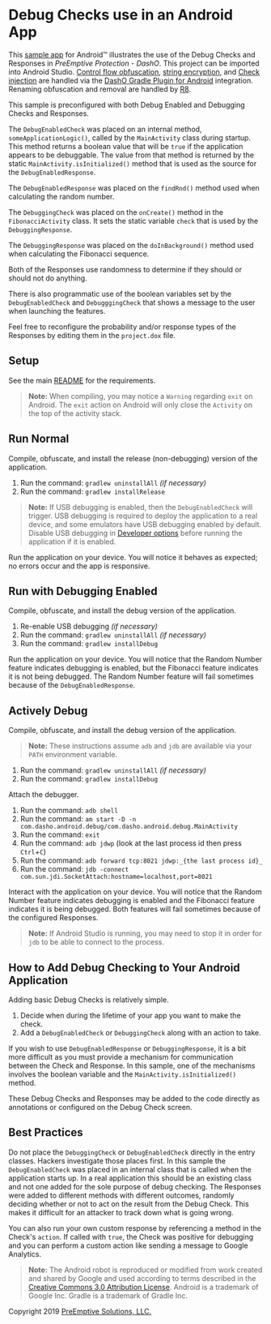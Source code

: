 # Debug Checks use in an Android App

This [sample app](../README.md#sample_desc) for Android&trade; illustrates the use of the Debug Checks and Responses in _PreEmptive Protection - DashO_.
This project can be imported into Android Studio.
[Control flow obfuscation](https://www.preemptive.com/dasho/pro/userguide/en/understanding_obfuscation_control.html), [string encryption](https://www.preemptive.com/dasho/pro/userguide/en/understanding_obfuscation_string_encryption.html), and [Check injection](https://www.preemptive.com/dasho/pro/userguide/en/understanding_checks_overview.html) are handled via the [DashO Gradle Plugin for Android](https://www.preemptive.com/dasho/pro/userguide/en/ref_dagp_index.html) integration.
Renaming obfuscation and removal are handled by [R8](https://r8-docs.preemptive.com/).

This sample is preconfigured with both Debug Enabled and Debugging Checks and Responses.

The `DebugEnabledCheck` was placed on an internal method, `someApplicationLogic()`, called by the `MainActivity` class during startup.
This method returns a boolean value that will be `true` if the application appears to be debuggable.
The value from that method is returned by the static `MainActivity.isInitialized()` method that is used as the source for the `DebugEnabledResponse`.

The `DebugEnabledResponse` was placed on the `findRnd()` method used when calculating the random number.

The `DebuggingCheck` was placed on the `onCreate()` method in the `FibonacciActivity` class.
It sets the static variable `check` that is used by the `DebuggingResponse`.

The `DebuggingResponse` was placed on the `doInBackground()` method used when calculating the Fibonacci sequence.

Both of the Responses use randomness to determine if they should or should not do anything.

There is also programmatic use of the boolean variables set by the `DebugEnabledCheck` and `DebugggingCheck` that shows a message to the user when launching the features.

Feel free to reconfigure the probability and/or response types of the Responses by editing them in the `project.dox` file.

## Setup

See the main [README](../README.md) for the requirements.

>**Note:** When compiling, you may notice a `Warning` regarding `exit` on Android.
>The `exit` action on Android will only close the `Activity` on the top of the activity stack.

## Run Normal

Compile, obfuscate, and install the release (non-debugging) version of the application.

1.  Run the command: `gradlew uninstallAll` _(if necessary)_
2.  Run the command: `gradlew installRelease`

>**Note:** If USB debugging is enabled, then the `DebugEnabledCheck` will trigger.
>USB debugging is required to deploy the application to a real device, and some emulators have USB debugging enabled by default.
>Disable USB debugging in [Developer options](https://developer.android.com/studio/debug/dev-options) before running the application if it is enabled.

Run the application on your device.
You will notice it behaves as expected; no errors occur and the app is responsive.

## Run with Debugging Enabled

Compile, obfuscate, and install the debug version of the application.

1.  Re-enable USB debugging _(if necessary)_
2.  Run the command: `gradlew uninstallAll` _(if necessary)_
3.  Run the command: `gradlew installDebug`

Run the application on your device.
You will notice that the Random Number feature indicates debugging is enabled, but the Fibonacci feature indicates it is not being debugged.
The Random Number feature will fail sometimes because of the `DebugEnabledResponse`.

## Actively Debug

Compile, obfuscate, and install the debug version of the application.

>**Note:** These instructions assume `adb` and `jdb` are available via your `PATH` environment variable.

1.  Run the command: `gradlew uninstallAll` _(if necessary)_
2.  Run the command: `gradlew installDebug`

Attach the debugger.

1.  Run the command: `adb shell`
2.  Run the command: `am start -D -n com.dasho.android.debug/com.dasho.android.debug.MainActivity`
3.  Run the command: `exit`
4.  Run the command: `adb jdwp` (look at the last process id then press `Ctrl`+`C`)
5.  Run the command: `adb forward tcp:8021 jdwp:_{the last process id}_`
6.  Run the command: `jdb -connect com.sun.jdi.SocketAttach:hostname=localhost,port=8021`

Interact with the application on your device.
You will notice that the Random Number feature indicates debugging is enabled and the Fibonacci feature indicates it is being debugged.
Both features will fail sometimes because of the configured Responses.

>**Note:** If Android Studio is running, you may need to stop it in order for `jdb` to be able to connect to the process.

## How to Add Debug Checking to Your Android Application

Adding basic Debug Checks is relatively simple.

1.  Decide when during the lifetime of your app you want to make the check.
2.  Add a `DebugEnabledCheck` or `DebuggingCheck` along with an action to take.

If you wish to use `DebugEnabledResponse` or `DebuggingResponse`, it is a bit more difficult as you must provide a mechanism for communication between the Check and Response.
In this sample, one of the mechanisms involves the boolean variable and the `MainActivity.isInitialized()` method.

These Debug Checks and Responses may be added to the code directly as annotations or configured on the Debug Check screen.

## Best Practices

Do not place the `DebuggingCheck` or `DebugEnabledCheck` directly in the entry classes.
Hackers investigate those places first.
In this sample the `DebugEnabledCheck` was placed in an internal class that is called when the application starts up.
In a real application this should be an existing class and not one added for the sole purpose of debug checking.
The Responses were added to different methods with different outcomes, randomly deciding whether or not to act on the result from the Debug Check.
This makes it difficult for an attacker to track down what is going wrong.

You can also run your own custom response by referencing a method in the Check's `action`.
If called with `true`, the Check was positive for debugging and you can perform a custom action like sending a message to Google Analytics.

>**Note:** The Android robot is reproduced or modified from work created and shared by Google and used according to terms described in the [Creative Commons 3.0 Attribution License](http://creativecommons.org/licenses/by/3.0/).
Android is a trademark of Google Inc.
Gradle is a trademark of Gradle Inc.

Copyright 2019 [PreEmptive Solutions, LLC.](https://www.preemptive.com)
